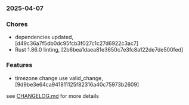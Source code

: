 ### 2025-04-07

### Chores
+ dependencies updated, [d49c36a7f5db0dc95fcb3f027c1c27d6922c3ac7]
+ Rust 1.86.0 linting, [2b6bea1daea81e3650c7e3fc8a122de7de500fed]

### Features
+ timezone change use valid_change, [9d9be3e64ca941811125f82316a40c75973b2609]

see <a href='https://github.com/mrjackwills/push_alarm_backend/blob/main/CHANGELOG.md'>CHANGELOG.md</a> for more details
